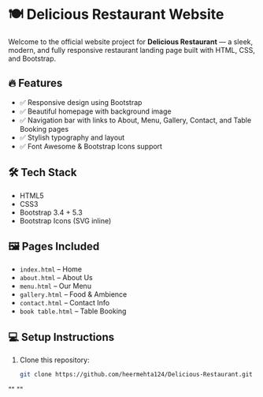 # 🍽️ Delicious Restaurant Website

Welcome to the official website project for **Delicious Restaurant** — a sleek, modern, and fully responsive restaurant landing page built with HTML, CSS, and Bootstrap.

## 🔥 Features

- ✅ Responsive design using Bootstrap
- ✅ Beautiful homepage with background image
- ✅ Navigation bar with links to About, Menu, Gallery, Contact, and Table Booking pages
- ✅ Stylish typography and layout
- ✅ Font Awesome & Bootstrap Icons support

## 🛠️ Tech Stack

- HTML5
- CSS3
- Bootstrap 3.4 + 5.3
- Bootstrap Icons (SVG inline)

## 🖼️ Pages Included

- `index.html` – Home
- `about.html` – About Us
- `menu.html` – Our Menu
- `gallery.html` – Food & Ambience
- `contact.html` – Contact Info
- `book table.html` – Table Booking

## 💻 Setup Instructions

1. Clone this repository:
   ```bash
   git clone https://github.com/heermehta124/Delicious-Restaurant.git
"" 
"" 
